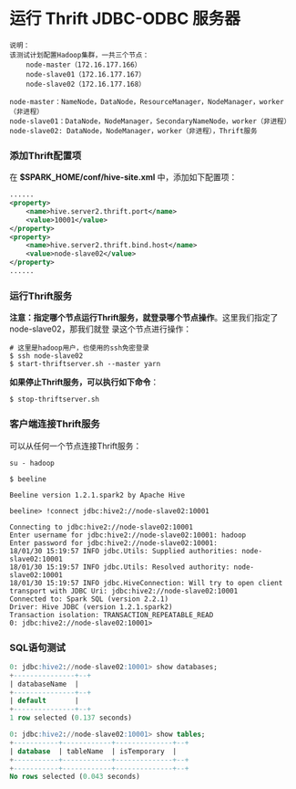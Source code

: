 运行 Thrift JDBC-ODBC 服务器
=================================================================================
```
说明：
该测试计划配置Hadoop集群，一共三个节点：
    node-master（172.16.177.166）
    node-slave01（172.16.177.167）
    node-slave02（172.16.177.168）

node-master：NameNode，DataNode，ResourceManager，NodeManager，worker（非进程）
node-slave01：DataNode，NodeManager，SecondaryNameNode，worker（非进程）
node-slave02: DataNode，NodeManager，worker（非进程），Thrift服务
```

### 添加Thrift配置项
在 **$SPARK_HOME/conf/hive-site.xml** 中，添加如下配置项：
```xml
......
<property>
    <name>hive.server2.thrift.port</name>
    <value>10001</value>
</property>
<property>
    <name>hive.server2.thrift.bind.host</name>
    <value>node-slave02</value>
</property>
......
```

### 运行Thrift服务
**注意：指定哪个节点运行Thrift服务，就登录哪个节点操作**。这里我们指定了node-slave02，那我们就登
录这个节点进行操作：
```shell
# 这里是hadoop用户，也使用的ssh免密登录
$ ssh node-slave02
$ start-thriftserver.sh --master yarn
```
**如果停止Thrift服务，可以执行如下命令**：
```shell
$ stop-thriftserver.sh
```

### 客户端连接Thrift服务
可以从任何一个节点连接Thrift服务：
```shell
su - hadoop
```
```shell
$ beeline

Beeline version 1.2.1.spark2 by Apache Hive
```
```
beeline> !connect jdbc:hive2://node-slave02:10001

Connecting to jdbc:hive2://node-slave02:10001
Enter username for jdbc:hive2://node-slave02:10001: hadoop
Enter password for jdbc:hive2://node-slave02:10001:
18/01/30 15:19:57 INFO jdbc.Utils: Supplied authorities: node-slave02:10001
18/01/30 15:19:57 INFO jdbc.Utils: Resolved authority: node-slave02:10001
18/01/30 15:19:57 INFO jdbc.HiveConnection: Will try to open client transport with JDBC Uri: jdbc:hive2://node-slave02:10001
Connected to: Spark SQL (version 2.2.1)
Driver: Hive JDBC (version 1.2.1.spark2)
Transaction isolation: TRANSACTION_REPEATABLE_READ
0: jdbc:hive2://node-slave02:10001>
```

### SQL语句测试
```sql
0: jdbc:hive2://node-slave02:10001> show databases;
+---------------+--+
| databaseName  |
+---------------+--+
| default       |
+---------------+--+
1 row selected (0.137 seconds)
```
```sql
0: jdbc:hive2://node-slave02:10001> show tables;
+-----------+------------+--------------+--+
| database  | tableName  | isTemporary  |
+-----------+------------+--------------+--+
+-----------+------------+--------------+--+
No rows selected (0.043 seconds)
```
